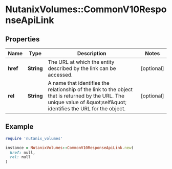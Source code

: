 # NutanixVolumes::CommonV10ResponseApiLink

## Properties

| Name | Type | Description | Notes |
| ---- | ---- | ----------- | ----- |
| **href** | **String** | The URL at which the entity described by the link can be accessed.  | [optional] |
| **rel** | **String** | A name that identifies the relationship of the link to the object that is returned by the URL.  The unique value of \&quot;self\&quot; identifies the URL for the object.  | [optional] |

## Example

```ruby
require 'nutanix_volumes'

instance = NutanixVolumes::CommonV10ResponseApiLink.new(
  href: null,
  rel: null
)
```

